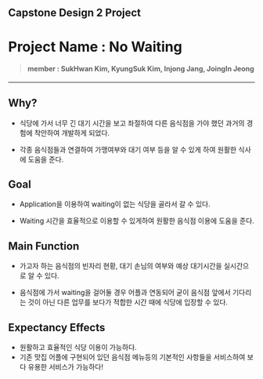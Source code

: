 ## Capstone Design 2 Project
# Project Name : No Waiting
> #### member : SukHwan Kim, KyungSuk Kim, Injong Jang, JoingIn Jeong
---

## Why?
* 식당에 가서 너무 긴 대기 시간을 보고 좌절하여 다른 음식점을 가야 했던 과거의 경험에 착안하여 개발하게 되었다.

* 각종 음식점들과 연결하여 가맹여부와 대기 여부 등을 알 수 있게 하여 원활한 식사에 도움을 준다.

## Goal
* Application을 이용하여 waiting이 없는 식당을 골라서 갈 수 있다.

* Waiting 시간을 효율적으로 이용할 수 있게하여 원활한 음식점 이용에 도움을 준다.

## Main Function
* 가고자 하는 음식점의 빈자리 현황, 대기 손님의 여부와 예상 대기시간을 실시간으로 알 수 있다.

* 음식점에 가서 waiting을 걸어둘 경우 어플과 연동되어 굳이 음식점 앞에서 기다리는 것이 아닌 다른 업무를 보다가 적합한 시간 때에 식당에 입장할 수 있다.

## Expectancy Effects
* 원활하고 효율적인 식당 이용이 가능하다.
* 기존 맛집 어플에 구현되어 있던 음식점 메뉴등의 기본적인 사항들을 서비스하여 보다 유용한 서비스가 가능하다!
